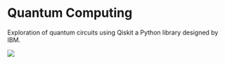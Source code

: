 # Quantum Computing

Exploration of quantum circuits using Qiskit a Python library designed by IBM.

![](https://github.com/Adib-Habbou/portfolio/blob/main/images/bell-state-count.png)
